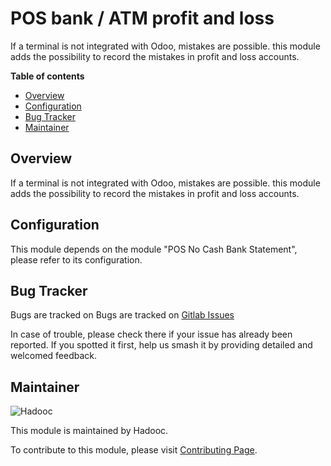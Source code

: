 # POS bank / ATM profit and loss

If a terminal is not integrated with Odoo, mistakes are possible. this module adds the
possibility to record the mistakes in profit and loss accounts.

**Table of contents**

- [Overview](#overview)
- [Configuration](#configuration)
- [Bug Tracker](#bug-tracker)
- [Maintainer](#maintainer)

## Overview

If a terminal is not integrated with Odoo, mistakes are possible. this module adds the
possibility to record the mistakes in profit and loss accounts.

## Configuration

This module depends on the module "POS No Cash Bank Statement", please refer to its
configuration.

## Bug Tracker

Bugs are tracked on Bugs are tracked on
[Gitlab Issues](https://gitlab.com/hadooc/odoo/pos/-/issues)

In case of trouble, please check there if your issue has already been reported. If you
spotted it first, help us smash it by providing detailed and welcomed feedback.

## Maintainer

![Hadooc](https://hadooc.com/logo)

This module is maintained by Hadooc.

To contribute to this module, please visit
[Contributing Page](https://gitlab.com/hadooc/extra/wikis/Contributing).
